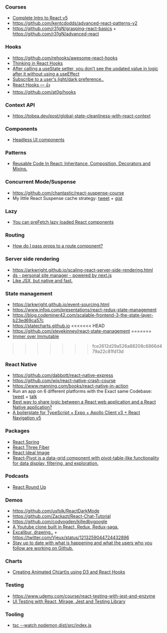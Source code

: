 ### Courses

- [Complete Intro to React v5](https://btholt.github.io/complete-intro-to-react-v5/)
- https://github.com/kentcdodds/advanced-react-patterns-v2
- https://github.com/r31gN/grasping-react-basics + https://github.com/r31gN/advanced-react

### Hooks

- https://github.com/rehooks/awesome-react-hooks
- [Thinking in React Hooks](https://wattenberger.com/blog/react-hooks)
- [After calling a useState setter, you don’t see the updated value in logic after it without using a useEffect](https://twitter.com/ken_wheeler/status/1200431889506435072)
- [Subscribe to a user's light/dark preference..](https://twitter.com/tannerlinsley/status/1211721986319110144)
- [React Hooks — 👍](https://github.com/streamich/react-use)
- https://github.com/at0g/hooks

### Context API

- https://tobea.dev/post/global-state-cleanliness-with-react-context

### Components

- [Headless UI components](https://twitter.com/rauchg/status/1199157227677868032)

### Patterns

- [Reusable Code In React: Inheritance, Composition, Decorators and Mixins.](https://benmccormick.org/2019/02/11/reusable-react)

### Concurrent Mode/Suspense

- https://github.com/chantastic/react-suspense-course
- My little React Suspense cache strategy: [tweet](https://twitter.com/ryanflorence/status/1206988974327128064) + [gist](https://gist.github.com/ryanflorence/e10cc9dbc0e259759ec942ba82e5b57c)

### Lazy

- [You can preFetch lazy loaded React components](https://twitter.com/housecor/status/1200554167644966912)

### Routing

- [How do I pass props to a route component?](https://twitter.com/ryanflorence/status/1206643654753783808)

### Server side rendering

- https://arkwright.github.io/scaling-react-server-side-rendering.html
- [ds - personal site manager - powered by next.js](https://github.com/divyenduz/ds)
- [Like JSX, but native and fast.](https://github.com/esxjs/esx)

### State management

- https://arkwright.github.io/event-sourcing.html
- https://www.infoq.com/presentations/react-redux-state-management
- https://blog.codeminer42.com/scalable-frontend-3-the-state-layer-b23ed69ca57c
- https://statecharts.github.io
<<<<<<< HEAD
- https://github.com/stevekinney/react-state-management
=======
- [Immer over Immutable](https://twitter.com/acemarke/status/1213573285314809856)
>>>>>>> fce2612d29a526a88208c6866d479a22c81fd13d

### React Native

- https://github.com/dabbott/react-native-express
- https://github.com/wix/react-native-crash-course
- https://www.manning.com/books/react-native-in-action
- Run an app on 6 different platforms with the Exact same Codebase: [tweet](https://twitter.com/Baconbrix/status/1206583601648820224) + [talk](https://youtu.be/ykBxY01j_rA)
- [Best way to share logic between a React web application and a React Native application?](https://twitter.com/gethackteam/status/1213527792144592896)
- [A boilerplate for TypeScript + Expo + Apollo Client v3 + React Navigation v5](https://twitter.com/dai_shi/status/1213241999484059648)

### Packages

- [React Spring](https://twitter.com/EmmaWedekind/status/1207231921320865792)
- [React Three Fiber](https://twitter.com/0xca0a/status/1204867532185853953)
- [React Ideal Image](https://github.com/stereobooster/react-ideal-image/blob/master/introduction.md)
- [React-Pivot is a data-grid component with pivot-table-like functionality for data display, filtering, and exploration.](https://github.com/davidguttman/react-pivot)

### Podcasts

- [React Round Up](https://devchat.tv/react-round-up/)

### Demos

- https://github.com/usfslk/ReactDarkMode
- https://github.com/Zackazt/React-Chat-Tutorial
- https://github.com/codyogden/killedbygoogle
- [A Youtube clone built in React, Redux, Redux-saga.](https://github.com/productioncoder/youtube-react)
- [Excalibur, drawing..](https://twitter.com/Vjeux/status/1212503324982792193) + https://twitter.com/Vjeux/status/1213259044724432896
- [Stay up to date with what is happening and what the users who you follow are working on Github.](https://github.com/arojunior/awesome-feed)

### Charts

- [Creating Animated Ch(art)s using D3 and React Hooks](https://github.com/monicawoj/react-advanced-london-d3-react-deck)

### Testing

- https://www.udemy.com/course/react-testing-with-jest-and-enzyme
- [UI Testing with React, Mirage, Jest and Testing Library](https://youtu.be/3taVrGZVCr8)

### Tooling

- [tsc --watch nodemon dist/src/index.js](https://twitter.com/benawad/status/1211700652549779456)
